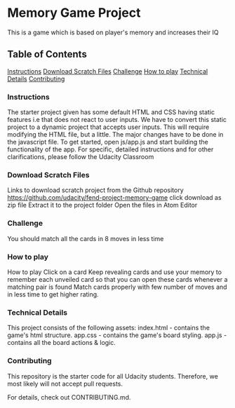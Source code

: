 # Memory Game Project

This is a game which is based on player's memory and increases their IQ

## Table of Contents

[Instructions](#Instructions)
[Download Scratch Files](#downloadscratchfiles)
[Challenge](#Challenge)
[How to play](#Howtoplay)
[Technical Details](#Technicaldetails)
[Contributing](#Contributing)

### Instructions

The starter project given has some default HTML and CSS having static features i.e that does not react
to user inputs.
We have to convert this static project to a dynamic project that accepts user inputs.
This will require modifying the HTML file, but a little. The major changes have to be done in the
javascript file.
To get started, open js/app.js and start building the functionality of the app.
For specific, detailed instructions and for other clarifications, please follow the Udacity Classroom

### Download Scratch Files

Links to download scratch project from the Github repository
<https://github.com/udacity/fend-project-memory-game>
click download as zip file
Extract it to the project folder
Open the files in Atom Editor

### Challenge

You should match all the cards in 8 moves in less time

### How to play

How to play
Click on a card
Keep revealing cards and use your memory to remember each unveiled card so that you can open these
cards whenever a matching pair is found
Match cards properly with few number of moves and in less time to get higher rating.

### Technical Details

This project consists of the following assets:
index.html - contains the game's html structure.
app.css - contains the game's board styling.
app.js - contains all the board actions & logic.

### Contributing

This repository is the starter code for all Udacity students.
Therefore, we most likely will not accept pull requests.

For details, check out CONTRIBUTING.md.
